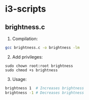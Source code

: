 # i3-scripts


## brightness.c

1. Compilation:
```bash
gcc brightness.c -o brightness -lm
```

2. Add privileges:
```
sudo chown root:root brightness
sudo chmod +s brightness
```

3. Usage:
```bash
brightness 1  # Increases brightness
brightness -1 # Decreases brightness
```
